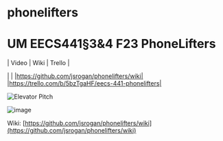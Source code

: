 # phonelifters

# UM EECS441§3&4 F23 PhoneLifters

| Video  |  Wiki |  Trello  |

| | |https://github.com/jsrogan/phonelifters/wiki| |https://trello.com/b/5bzTgaHF/eecs-441-phonelifters|

![Elevator Pitch](<img width="845" alt="image" src="https://user-images.githubusercontent.com/jsrogan/phonelifters/blob/main/docs/elevator%20pitch.png">)

![image](https://github.com/jsrogan/phonelifters/assets/28678929/64ad761c-aee2-4050-bf61-b30374401c47)


[Video]: TBD

Wiki: [https://github.com/jsrogan/phonelifters/wiki](https://github.com/jsrogan/phonelifters/wiki)
